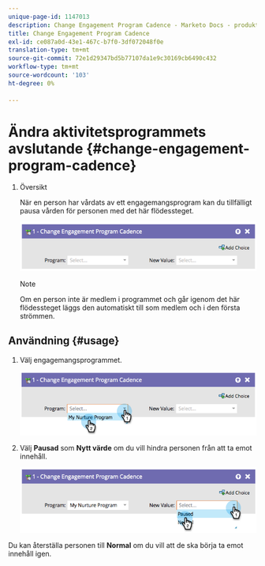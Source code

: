 ```yaml
---
unique-page-id: 1147013
description: Change Engagement Program Cadence - Marketo Docs - produktdokumentation
title: Change Engagement Program Cadence
exl-id: ce087a0d-43e1-467c-b7f0-3df072048f0e
translation-type: tm+mt
source-git-commit: 72e1d29347bd5b77107da1e9c30169cb6490c432
workflow-type: tm+mt
source-wordcount: '103'
ht-degree: 0%

---
```


# Ändra aktivitetsprogrammets avslutande {#change-engagement-program-cadence}

1. Översikt

   När en person har vårdats av ett engagemangsprogram kan du tillfälligt pausa vården för personen med det här flödessteget.

   ![](assets/image2014-9-22-14-3a48-3a53.png)

   >[!NOTE]
   >
   >Om en person inte är medlem i programmet och går igenom det här flödessteget läggs den automatiskt till som medlem och i den första strömmen.

## Användning {#usage}

1. Välj engagemangsprogrammet.

   ![](assets/image2014-9-22-14-3a49-3a27.png)

1. Välj **Pausad** som **Nytt värde** om du vill hindra personen från att ta emot innehåll.

   ![](assets/image2014-9-22-14-3a49-3a31.png)

Du kan återställa personen till **Normal** om du vill att de ska börja ta emot innehåll igen.
